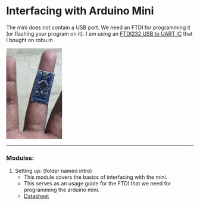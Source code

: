 # Interfacing with Arduino Mini

The mini does not contain a USB port. We need an FTDI for programming it (or flashing your program on it). I am using an [FTDI232 USB to UART IC](https://robu.in/product/ft232rl-usb-to-ttl-5v-3-3v-download-cable-to-serial-adapter-module-for-arduino/) that I bought on robu.in

<img src="./mini.jpg" alt="drawing" width="150"/>

***

### Modules:

1. Setting up: (folder named intro)
    * This module covers the basics of interfacing with the mini.
    * This serves as an usage guide for the FTDI that we need for programming the arduino mini.
    * [Datasheet](http://www.ftdichip.com/Support/Documents/DataSheets/ICs/DS_FT232R.pdf)

